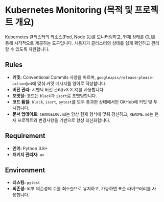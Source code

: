 # Kubernetes Monitoring (목적 및 프로젝트 개요)

Kubernetes 클러스터의 리소스(Pod, Node 등)를 모니터링하고, 현재 상태를 CLI를 통해 시각적으로 제공하는 도구입니다. 사용자가 클러스터의 상태를 쉽게 확인하고 관리할 수 있도록 지원합니다.

## Rules

- **커밋:** Conventional Commits 사양을 따르며, `googleapis/release-please-action@v4`에 맞춰 커밋 메시지를 영어로 작성합니다.
- **버전 관리:** 시맨틱 버전 관리(vX.X.X)를 사용합니다.
- **포맷팅:** 코드는 `black`과 `isort`로 포맷팅합니다.
- **코드 품질:** `black`, `isort`, `pytest`를 모두 통과한 상태에서만 GitHub에 커밋 및 푸시합니다.
- **문서 업데이트:** `CHANGELOG.md`는 항상 현재 형식에 맞춰 갱신하고, `README.md`는 현재 프로젝트와 변경사항을 기반으로 항상 최신화합니다.

## Requirement

- **언어:** Python 3.8+
- **패키지 관리자:** `uv`

## Environment

- **테스팅:** `pytest`
- **의존성:** 외부 의존성의 수를 최소한으로 유지하고, 가능하면 표준 라이브러리를 사용합니다.
